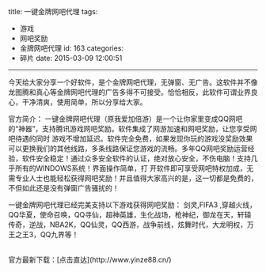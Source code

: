title: 一键金牌网吧代理
tags:
  - 游戏
  - 网吧奖励
  - 金牌网吧代理
id: 163
categories:
  - 碎片
date: 2015-03-09 12:00:51
---

今天给大家分享一个好软件，是个金牌网吧代理，无弹窗、无广告。这软件并不像龙图腾和真心等金牌网吧代理的广告多得不可接受。恰恰相反，此软件可谓业界良心，干净清爽，使用简单，所以分享给大家。<!--more-->

官方简介：
一键金牌网吧代理（原我爱加倍游）是一个让你家里变成QQ网吧的“神器”，支持腾讯游戏网吧奖励。软件集成了网游加速和网吧奖励，让您享受网吧待遇的同时 游戏不增加延迟。软件完全免费，如果发现你玩的游戏没奖励效果可以更换我们的其他线路，多条线路保证您游戏的流畅。多年QQ网吧奖励运营经验，软件安全稳定！通过众多安全软件的认证，绝对放心安全，不伤电脑！支持几乎所有的WINDOWS系统！界面操作简单，打 开软件即可享受网吧特权加成，无需专业人士也能轻松获得网吧奖励！并且值得大家高兴的是，这一切都是免费的，不但如此还是没有弹窗广告骚扰的！

一键金牌网吧代理已经完美支持以下游戏获得网吧奖励：
剑灵,FIFA3 ,穿越火线，QQ华夏，使命召唤，QQ寻仙，超神英雄，生化战场，枪神纪，御龙在天，轩辕传奇，逆战，NBA2K，QQ仙灵，QQ西游，战争前线，炫舞时代，大龙明权，万王之王3，QQ九界等！

<br />
官方最新下载：[点击直达](http://www.yinze88.cn/)